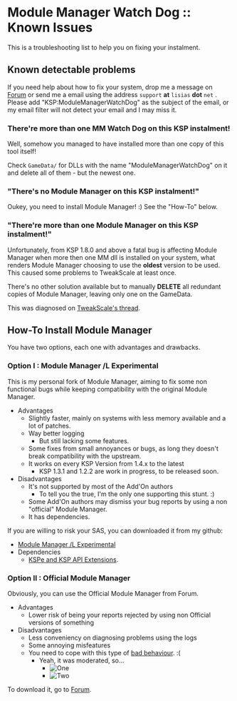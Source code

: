 # Module Manager Watch Dog :: Known Issues

This is a troubleshooting list to help you on fixing your instalment.


## Known detectable problems

If you need help about how to fix your system, drop me a message on [Forum](https://forum.kerbalspaceprogram.com/index.php?/profile/187168-lisias/) or send me a email using the address `support` **at** `lisias` **dot** `net` . Please add "KSP:ModuleManagerWatchDog" as the subject of the email, or my email filter will not detect your email and I may miss it.

### There're more than one MM Watch Dog on this KSP instalment!

Well, somehow you managed to have installed more than one copy of this tool itself!

Check `GameData/` for DLLs with the name "ModuleManagerWatchDog" on it and delete all of them - but the newest one.

### "There's no Module Manager on this KSP instalment!"

Oukey, you need to install Module Manager! :) See the "How-To" below.

###  "There're more than one Module Manager on this KSP instalment!"

Unfortunately, from KSP 1.8.0 and above a fatal bug is affecting Module Manager when more then one MM dll is installed on your system, what renders Module Manager choosing to use the **oldest** version to be used. This caused some problems to TweakScale at least once.

There's no other solution available but to manually **DELETE** all redundant copies of Module Manager, leaving only one on the GameData. 

This was diagnosed on [TweakScale's thread](https://forum.kerbalspaceprogram.com/index.php?/topic/179030-ksp-141-tweakscale-under-lisias-management-24314-2020-0519/&do=findComment&comment=3797945).

## How-To Install Module Manager

You have two options, each one with advantages and drawbacks.

### Option I : Module Manager /L Experimental

This is my personal fork of Module Manager, aiming to fix some non functional bugs while keeping compatibility with the original Module Manager.

* Advantages
	+ Slightly faster, mainly on systems with less memory available and a lot of patches.
	+ Way better logging
		- But still lacking some features. 
	+ Some fixes from small annoyances or bugs, as long they doesn't break compatibility with the upstream. 
	+ It works on every KSP Version from 1.4.x to the latest
		- KSP 1.3.1 and 1.2.2 are work in progress, to be released soon.
* Disadvantages
	+ It's not supported by most of the Add'On authors
		- To tell you the true, I'm the only one supporting this stunt. :)
	+ Some Add'On authors may dismiss your bug reports by using a non "official" Module Manager.
	+ It has dependencies.

If you are willing to risk your SAS, you can downloaded it from my github:

* [Module Manager /L Experimental](https://github.com/net-lisias-ksp/ModuleManager/releases)
* Dependencies
	+ [KSPe and KSP API Extensions](https://github.com/net-lisias-ksp/KSPAPIExtensions).

### Option II : Official Module Manager

Obviously, you can use the Official Module Manager from Forum.

* Advantages
	+ Lower risk of being your reports rejected by using non Official versions of something
* Disadvantages
	+ Less conveniency on diagnosing problems using the logs
	+ Some annoying misfeatures
	+ You need to cope with this type of [bad behaviour](https://forum.kerbalspaceprogram.com/index.php?/topic/50533-18x-19x-module-manager-413-november-30th-2019-right-to-ludicrous-speed/&do=findComment&comment=3742972). :(
		- Yeah, it was moderated, so...
			-  ![One](./Screen%20Shot%202020-02-18%20at%2008.59.14.png)
			-  ![Two](./Screen%20Shot%202020-02-18%20at%2008.59.21.png)

To download it, go to [Forum](https://forum.kerbalspaceprogram.com/index.php?/topic/50533-18x-19x-module-manager-413-november-30th-2019-right-to-ludicrous-speed/&tab=comments#comment-720814).  
